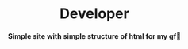 <div align="center">
  <h1>Developer</h1>
</div>
<div align="center">
  <h4>Simple site with simple structure of html for my gf💟</h4>
</div>
